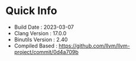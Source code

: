 # Quick Info
* Build Date : 2023-03-07
* Clang Version : 17.0.0
* Binutils Version : 2.40
* Compiled Based : https://github.com/llvm/llvm-project/commit/0d4a709b
